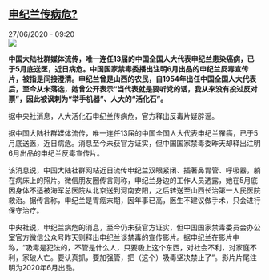 <!--1593244519000-->
[申纪兰传病危?](http://www.rfi.fr//cn/%E4%B8%AD%E5%9B%BD/20200627-%E7%94%B3%E7%BA%AA%E5%85%B0%E4%BC%A0%E7%97%85%E5%8D%B1)
------

<div>27/06/2020 - 09:20</div><img src="https://s.rfi.fr/media/display/93336f48-b846-11ea-bf0c-005056bf87d6/w:310/p:16x9/sjl.jpg"><p><strong>中国大陆社群媒体流传，唯一连任13届的中国全国人大代表申纪兰患染癌病，已于5月底送医，近日病危。中国国家禁毒委播出注明6月出品的申纪兰反毒宣传片，被指是间接澄清。申纪兰曾是山西的农民，自1954年出任中国全国人大代表后，至今从未落选，她曾公开表示“当代表就是要听党的话，我从来没有投过反对票”，因此被讽刺为“举手机器”、人大的“活化石”。</strong></p><div class="t-content__body u-clearfix"><div class="m-interstitial"></div><p>据中央社消息，人大活化石申纪兰传病危，官方释出反毒片疑辟谣。</p><p>据中国大陆社群媒体流传，唯一连任13届的中国全国人大代表申纪兰罹癌，已于5月底送医，近日病危。消息至今未获官方证实，但中国国家禁毒委昨天却释出注明6月出品的申纪兰反毒宣传片。</p><p>该消息说，中国大陆社群网站近日流传申纪兰双眼紧闭、插著鼻胃管、呼吸器，躺在病床上的照片。微信朋友圈传言则称，申纪兰身边的工作人员透露，她在5月底因身体不适被海军总医院从北京送到河南安阳，之后转送至山西长治第一人民医院救治。据传言称，申纪兰是胃癌末期，因年事已高，医生不建议做手术，只会进行保守治疗。</p><p>中央社说，申纪兰病危的消息，至今仍未获官方证实，但中国国家禁毒委员会办公室官方微信公众号昨天则释出申纪兰谈禁毒的宣传影片。据申纪兰在影片中称，“吸毒是犯法的，不管是什么人，只要吸上这个东西，对社会不利，对家庭不利，家破人亡。要认真抓，要加强管，把（这个）吸毒坚决禁止了”。影片片尾注明为2020年6月出品。</p><div class="o-self-promo o-self-promo--nl o-self-promo--hidden" data-selfpromo-newsletter></div><div class="o-self-promo o-self-promo--app o-self-promo--hidden" data-selfpromo-app></div></div>

